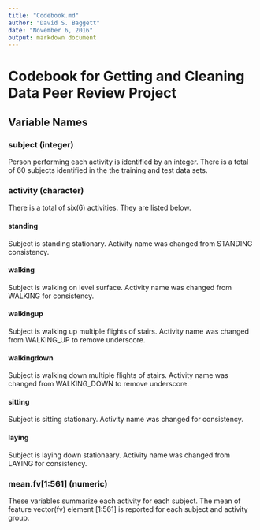 ```yaml
---
title: "Codebook.md"
author: "David S. Baggett"
date: "November 6, 2016"
output: markdown document
---
```


# Codebook for Getting and Cleaning Data Peer Review Project

## Variable Names

### subject (integer)
  Person performing each activity is identified by an integer.  There is a total of 60 subjects identified in the the training and test data sets.
### activity (character)
  There is a total of six(6) activities.  They are listed below.
#### standing
  Subject is standing stationary.  Activity name was changed from STANDING consistency.
#### walking
  Subject is walking on level surface.  Activity name was changed from WALKING for consistency.
#### walkingup
  Subject is walking up multiple flights of stairs.  Activity name was changed from WALKING_UP to remove underscore.
#### walkingdown
  Subject is walking down multiple flights of stairs.  Activity name was changed from WALKING_DOWN to remove underscore. 
#### sitting
  Subject is sitting stationary.  Activity name was changed for consistency.
#### laying
  Subject is laying down stationaary.  Activity name was changed from LAYING for consistency.

### mean.fv[1:561] (numeric)
  These variables summarize each activity for each subject.  The mean of feature vector(fv) element [1:561] is reported for each subject and activity group. 
